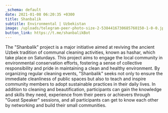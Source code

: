 ```yaml
---
_schema: default
date: 2021-01-08 06:20:35 +0300
title: Shanbalik 
subtitle: Environmental | Uzbekistan
image: /uploads/telegram-peer-photo-size-2-5384416730685760150-1-0-0.jpg
button_link: https://t.me/shanbalikBot
---
```

The "Shanbalik" project is a major initiative aimed at reviving the ancient Uzbek tradition of communal cleaning activities, known as hashar, which take place on Saturdays. This project aims to engage the local community in environmental conservation efforts, fostering a sense of collective responsibility and pride in maintaining a clean and healthy environment. By organizing regular cleaning events, "Shanbalik" seeks not only to ensure the immediate cleanliness of public spaces but also to teach and inspire community members to adopt sustainable practices in their daily lives. In addition to cleaning and beautification, participants can gain the knowledge and skills they need, experience from their peers or achievers through "Guest Speaker" sessions, and all participants can get to know each other by networking and build their small communities.